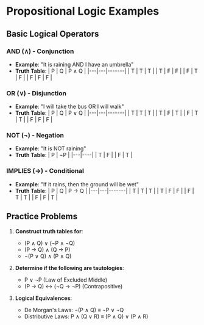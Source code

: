 # Propositional Logic Examples

## Basic Logical Operators

### AND (∧) - Conjunction
- **Example**: "It is raining AND I have an umbrella"
- **Truth Table**:
  | P | Q | P ∧ Q |
  |---|---|-------|
  | T | T |   T   |
  | T | F |   F   |
  | F | T |   F   |
  | F | F |   F   |

### OR (∨) - Disjunction
- **Example**: "I will take the bus OR I will walk"
- **Truth Table**:
  | P | Q | P ∨ Q |
  |---|---|-------|
  | T | T |   T   |
  | T | F |   T   |
  | F | T |   T   |
  | F | F |   F   |

### NOT (¬) - Negation
- **Example**: "It is NOT raining"
- **Truth Table**:
  | P | ¬P |
  |---|----|
  | T | F  |
  | F | T  |

### IMPLIES (→) - Conditional
- **Example**: "If it rains, then the ground will be wet"
- **Truth Table**:
  | P | Q | P → Q |
  |---|---|-------|
  | T | T |   T   |
  | T | F |   F   |
  | F | T |   T   |
  | F | F |   T   |

## Practice Problems

1. **Construct truth tables for**:
   - (P ∧ Q) ∨ (¬P ∧ ¬Q)
   - (P → Q) ∧ (Q → P)
   - ¬(P ∨ Q) ∧ (P ∧ Q)

2. **Determine if the following are tautologies**:
   - P ∨ ¬P (Law of Excluded Middle)
   - (P → Q) ↔ (¬Q → ¬P) (Contrapositive)

3. **Logical Equivalences**:
   - De Morgan's Laws: ¬(P ∧ Q) ≡ ¬P ∨ ¬Q
   - Distributive Laws: P ∧ (Q ∨ R) ≡ (P ∧ Q) ∨ (P ∧ R)
